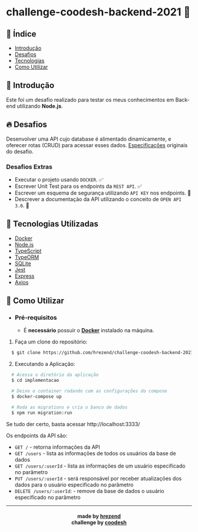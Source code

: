 # challenge-coodesh-backend-2021 🏅

## :bookmark: Índice

- [Introdução](#introducao)
- [Desafios](#desafios)
- [Tecnologias](#tecnologias)
- [Como Utilizar](#como-utilizar)

<a id="introducao"></a>

## :dart: Introdução

Este foi um desafio realizado para testar os meus conhecimentos em Back-end utilizando **Node.js**. 

<a id="desafios"></a>

## :fire: Desafios

Desenvolver uma API cujo database é alimentado dinamicamente, e oferecer rotas (CRUD) para acessar esses dados.
[Especificações](./especificacao/README.md) originais do desafio.

### Desafios Extras

- Executar o projeto usando `DOCKER`. ✅
- Escrever Unit Test para os endpoints da `REST API`. ✅
- Escrever um esquema de segurança utilizando `API KEY` nos endpoints. 🔨
- Descrever a documentação da API utilizando o conceito de `OPEN API 3.0`. 🔨

<a id="tecnologias"></a>

## :wrench: Tecnologias Utilizadas

- [Docker](https://www.docker.com/)
- [Node.js](https://nodejs.org/en/)
- [TypeScript](https://www.typescriptlang.org/)
- [TypeORM](https://typeorm.io/#/)
- [SQLite](https://www.sqlite.org/index.html)
- [Jest](https://jestjs.io/pt-BR/)
- [Express](https://expressjs.com/pt-br/)
- [Axios](https://axios-http.com/docs/intro)

<a id="como-utilizar"></a>

## :rocket: Como Utilizar

- ### **Pré-requisitos**

  - É **necessário** possuir o **[Docker](https://www.docker.com/)** instalado na máquina.

1. Faça um clone do repositório:

```sh
  $ git clone https://github.com/hrezend/challenge-coodesh-backend-2021
```

2. Executando a Aplicação:

```sh
  # Acessa o diretório da aplicação
  $ cd implementacao

  # Deixe o container rodando com as configurações do compose
  $ docker-compose up

  # Roda as migrations e cria o banco de dados
  $ npm run migration:run
```
Se tudo der certo, basta acessar http://localhost:3333/

Os endpoints da API são:
   - `GET /` - retorna informações da API
   - `GET /users` - lista as informações de todos os usuários da base de dados
   - `GET /users/:userId` - lista as informações de um usuário especificado no parâmetro
   - `PUT /users/:userId` - será responsável por receber atualizações dos dados para o usuário especificado no parâmetro
   - `DELETE /users/:userId`: - remove da base de dados o usuário especificado no parâmetro

---

<h4 align="center">
    made by <a href="https://www.linkedin.com/in/hrezend" target="_blank">hrezend</a>
    <br>
    challenge by <a href ="https://coodesh.com" target="_blank">coodesh</a>
</h4>